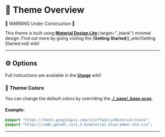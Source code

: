 # 🎨 Theme Overview

🚧 WARNING Under Construction 🚧

This theme is built using [**Material Design Lite**](https://getmdl.io/){:target="_blank"} 
minimal design. Find out more by going visiting the [**Getting Started**](_wiki/Getting Started.md) wiki!

---

## ⚙️ Options

Full instructions are available in the [**Usage**](#todo) wiki!


### 🎨 Theme Colors

You can change the default colors by overriding the [**./_sass/_base.scss**](#todo).

#### Example:
```scss
@import "https://fonts.googleapis.com/icon?family=Material+Icons";
@import "https://code.getmdl.io/1.3.0/material.blue-amber.min.css";
```

---
